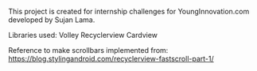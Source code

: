 This project is created for internship challenges for YoungInnovation.com developed by Sujan Lama.

Libraries used:
Volley
Recyclerview
Cardview


Reference to make scrollbars implemented from:
https://blog.stylingandroid.com/recyclerview-fastscroll-part-1/



